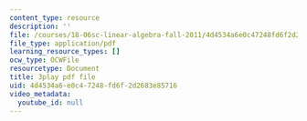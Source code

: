 ```yaml
---
content_type: resource
description: ''
file: /courses/18-06sc-linear-algebra-fall-2011/4d4534a6e0c47248fd6f2d2683e85716_9Q1q7s1jTzU.pdf
file_type: application/pdf
learning_resource_types: []
ocw_type: OCWFile
resourcetype: Document
title: 3play pdf file
uid: 4d4534a6-e0c4-7248-fd6f-2d2683e85716
video_metadata:
  youtube_id: null
---
```

